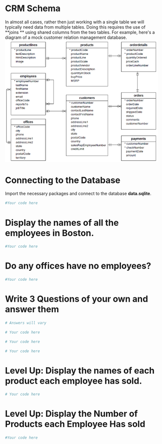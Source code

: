 
# CRM Schema

In almost all cases, rather then just working with a single table we will typically need data from multiple tables. Doing this requires the use of **joins ** using shared columns from the two tables. For example, here's a diagram of a mock customer relation management database.
<img src='Database-Schema.png' width=550>

# Connecting to the Database
Import the necessary packages and connect to the database **data.sqlite**.


```python
#Your code here
```

# Display the names of all the employees in Boston.


```python
#Your code here
```

# Do any offices have no employees?


```python
#Your code here
```

# Write 3 Questions of your own and answer them


```python
# Answers will vary
```


```python
# Your code here
```


```python
# Your code here
```


```python
# Your code here
```

# Level Up: Display the names of each product each employee has sold.


```python
# Your code here
```

# Level Up: Display the Number of Products each Employee Has sold


```python
#Your code here
```
